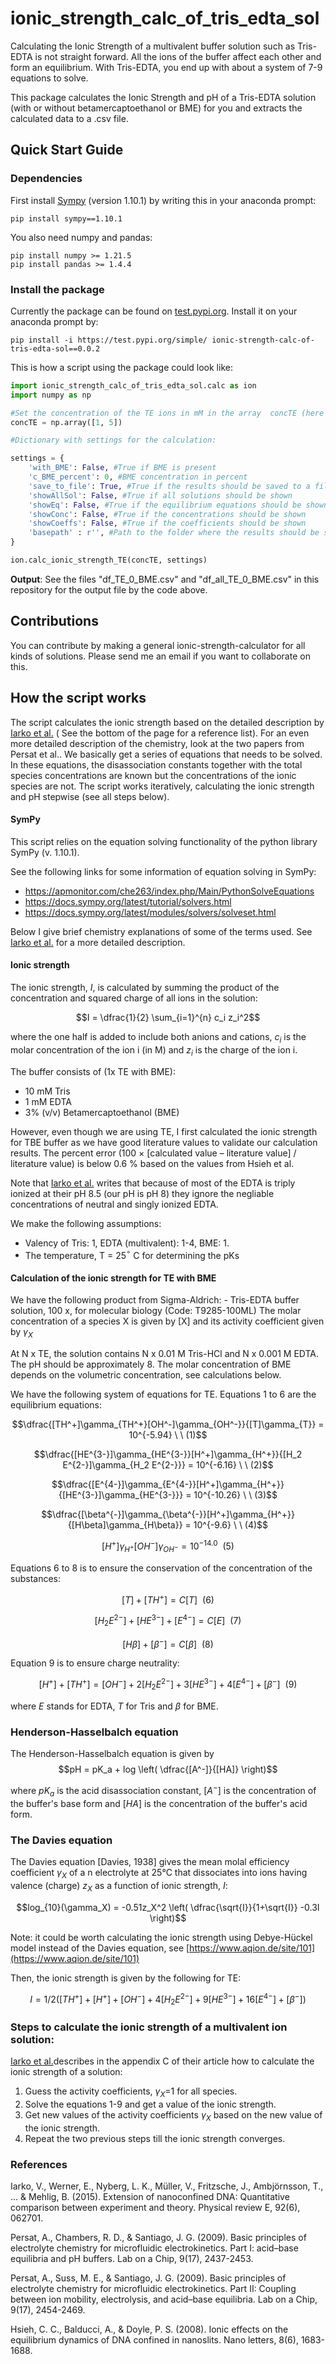 # ionic_strength_calc_of_tris_edta_sol
Calculating the Ionic Strength of a multivalent buffer solution such as Tris-EDTA is not straight forward. All the ions of the buffer affect each other and form an equilibrium. With Tris-EDTA, you end up with about a system of 7-9 equations to solve. 

This package calculates the Ionic Strength and pH of a Tris-EDTA solution (with or without betamercaptoethanol or BME) for you and extracts the calculated data to a .csv file.

## Quick Start Guide

### Dependencies

First install [Sympy](https://www.sympy.org/en/index.html) (version 1.10.1) by writing this in your anaconda prompt:
```shell
pip install sympy==1.10.1
```
You also need numpy and pandas:
```shell
pip install numpy >= 1.21.5
pip install pandas >= 1.4.4
```


### Install the package
Currently the package can be found on [test.pypi.org](https://test.pypi.org/project/ionic-strength-calc-of-tris-edta-sol/0.0.2/). Install it on your anaconda prompt by:
```shell 
pip install -i https://test.pypi.org/simple/ ionic-strength-calc-of-tris-edta-sol==0.0.2
```

This is how a script using the package could look like:
```python
import ionic_strength_calc_of_tris_edta_sol.calc as ion
import numpy as np

#Set the concentration of the TE ions in mM in the array  concTE (here 1 mM and 5 mM):
concTE = np.array([1, 5])

#Dictionary with settings for the calculation:

settings = {
    'with_BME': False, #True if BME is present
    'c_BME_percent': 0, #BME concentration in percent
    'save_to_file': True, #True if the results should be saved to a file
    'showAllSol': False, #True if all solutions should be shown
    'showEq': False, #True if the equilibrium equations should be shown
    'showConc': False, #True if the concentrations should be shown
    'showCoeffs': False, #True if the coefficients should be shown
    'basepath' : r'', #Path to the folder where the results should be saved
}

ion.calc_ionic_strength_TE(concTE, settings)
```
**Output**:
See the files "df_TE_0_BME.csv" and "df_all_TE_0_BME.csv" in this repository for the output file by the code above.

## Contributions
You can contribute by making a general ionic-strength-calculator for all kinds of solutions. Please send me an email if you want to collaborate on this.

## How the script works
The script calculates the ionic strength based on the detailed description by [Iarko et al.](https://journals.aps.org/pre/pdf/10.1103/PhysRevE.92.062701?casa_token=XRW2tXi736wAAAAA%3AKD0YkiBiHr__Hf6wHgsKtXdIQTb6tmdhWEhxoqcUC6J4nm0WNqYeHUvNyV1-pWcVZvrY2hMzQmA4) ( See the bottom of the page for a reference list). For an even more detailed description of the chemistry, look at the two papers from Persat et al.. We basically get a series of equations that needs to be solved. In these equations, the disassociation constants together with the total species concentrations are known but the concentrations of the ionic species are not. The script works iteratively, calculating the ionic strength and pH stepwise (see all steps below). 

#### SymPy
This script relies on the equation solving functionality of the python library SymPy (v. 1.10.1).

See the following links for some information of equation solving in SymPy:
- https://apmonitor.com/che263/index.php/Main/PythonSolveEquations
- https://docs.sympy.org/latest/tutorial/solvers.html
- https://docs.sympy.org/latest/modules/solvers/solveset.html


Below I give brief chemistry explanations of some of the terms used. See [Iarko et al.](https://journals.aps.org/pre/pdf/10.1103/PhysRevE.92.062701?casa_token=XRW2tXi736wAAAAA%3AKD0YkiBiHr__Hf6wHgsKtXdIQTb6tmdhWEhxoqcUC6J4nm0WNqYeHUvNyV1-pWcVZvrY2hMzQmA4) for a more detailed description.


#### Ionic strength
The ionic strength, $I$, is calculated by summing the product of the concentration and squared charge of all ions in the solution:

$$I = \dfrac{1}{2} \sum_{i=1}^{n} c_i z_i^2$$

where the one half is added to include both anions and cations, $c_i$ is the molar concentration of the ion i (in M) and $z_i$ is the charge of the ion i. 

The buffer consists of (1x TE with BME):
- 10 mM Tris
- 1 mM EDTA
- 3% (v/v) Betamercaptoethanol (BME)

However, even though we are using TE, I first calculated the ionic strength for TBE buffer as we have good literature values to validate our calculation results. The percent error (100 × [calculated value – literature value] / literature value)
is below 0.6 % based on the values from Hsieh et al.

Note that [Iarko et al.](https://journals.aps.org/pre/pdf/10.1103/PhysRevE.92.062701?casa_token=XRW2tXi736wAAAAA%3AKD0YkiBiHr__Hf6wHgsKtXdIQTb6tmdhWEhxoqcUC6J4nm0WNqYeHUvNyV1-pWcVZvrY2hMzQmA4) writes that because of most of the EDTA is triply ionized at their pH 8.5 (our pH is pH 8) they ignore the negliable concentrations of neutral and singly ionized EDTA.

We make the following assumptions:
- Valency of Tris: 1, EDTA (multivalent): 1-4, BME: 1.
- The temperature, T = 25$`^{\circ}`$ C for determining the pKs

#### Calculation of the ionic strength for TE with BME

We have the following product from Sigma-Aldrich:  - Tris-EDTA buffer solution, 100 x, for molecular biology
(Code: T9285-100ML)
The molar concentration of a species X is given by [X] and its activity coefficient given by $\gamma_X$

At N x TE, the solution contains N x 0.01 M Tris-HCl and N x 0.001 M EDTA. The pH should be approximately 8. The molar concentration of BME depends on the volumetric concentration, see calculations below.

We have the following system of equations for TE. Equations 1 to 6 are the equilibrium equations:

$$\dfrac{[TH^+]\gamma_{TH^+}[OH^-]\gamma_{OH^-}}{[T]\gamma_{T}} = 10^{-5.94} \ \  (1)$$ 

$$\dfrac{[HE^{3-}]\gamma_{HE^{3-}}[H^+]\gamma_{H^+}}{[H_2 E^{2-}]\gamma_{H_2 E^{2-}}} = 10^{-6.16} \  \ (2)$$ 

$$\dfrac{[E^{4-}]\gamma_{E^{4-}}[H^+]\gamma_{H^+}}{[HE^{3-}]\gamma_{HE^{3-}}} = 10^{-10.26} \  \ (3)$$ 

$$\dfrac{[\beta^{-}]\gamma_{\beta^{-}}[H^+]\gamma_{H^+}}{[H\beta]\gamma_{H\beta}} = 10^{-9.6} \  \ (4)$$ 

$$[H^+]\gamma_{H^+}[OH^-]\gamma_{OH^-} = 10^{-14.0} \  \ (5)$$ 

Equations 6 to 8 is to ensure the conservation of the concentration of the substances:

$$[T] + [TH^+] = C[T]  \  \ (6) $$

$$[H_2E^{2-}] + [HE^{3-}] + [E^{4-}] = C[E]  \  \ (7) $$

$$[H\beta]  + [\beta^{-}] = C[\beta]  \  \ (8) $$

Equation 9 is to ensure charge neutrality:

$$[H^+] + [TH^+] = [OH^-] + 2[H_2E^{2-}] + 3[HE^{3-}] + 4[E^{4-}] + [\beta^{-}] \  \ (9) $$

where $E$ stands for EDTA, $T$ for Tris and $\beta$ for BME.

### Henderson-Hasselbalch equation

The Henderson-Hasselbalch equation is given by
$$pH = pK_a + log \left( \dfrac{[A^-]}{[HA]} \right)$$

where $pK_a$ is the acid disassociation constant, $[A^-]$ is the concentration of the buffer's base form and $[HA]$ is the concentration of the buffer's acid form.

### The Davies equation
The Davies equation [Davies, 1938] gives the mean molal efficiency coefficient $\gamma_X$ of a n electrolyte at 25°C that dissociates into ions having valence (charge) $z_X$ as a function of ionic strength, $I$:

$$log_{10}(\gamma_X) = -0.51z_X^2 \left( \dfrac{\sqrt{I}}{1+\sqrt{I}} -0.3I \right)$$

Note: it could be worth calculating the ionic strength using Debye-Hückel model instead of the Davies equation, see [https://www.aqion.de/site/101](https://www.aqion.de/site/101)

Then, the ionic strength is given by the following for TE:

$$I = 1/2\left( [TH^+] + [H^+] + [OH^-] + 4[H_2E^{2-}] + 9[HE^{3-}] + 16[E^{4-}] + [\beta^{-}] \right)$$

### Steps to calculate the ionic strength of a multivalent ion solution:
[Iarko et al.](https://journals.aps.org/pre/pdf/10.1103/PhysRevE.92.062701?casa_token=XRW2tXi736wAAAAA%3AKD0YkiBiHr__Hf6wHgsKtXdIQTb6tmdhWEhxoqcUC6J4nm0WNqYeHUvNyV1-pWcVZvrY2hMzQmA4)describes in the appendix C of their article how to calculate the ionic strength of a solution:
1. Guess the activity coefficients, $\gamma_X$=1 for all species. 
1. Solve the equations 1-9 and get a value of the ionic strength.
1. Get new values of the activity coefficients $\gamma_X$ based on the new value of the ionic strength.
1. Repeat the two previous steps till the ionic strength converges.

### References
Iarko, V., Werner, E., Nyberg, L. K., Müller, V., Fritzsche, J., Ambjörnsson, T., ... & Mehlig, B. (2015). Extension of nanoconfined DNA: Quantitative comparison between experiment and theory. Physical review E, 92(6), 062701.

Persat, A., Chambers, R. D., & Santiago, J. G. (2009). Basic principles of electrolyte chemistry for microfluidic electrokinetics. Part I: acid–base equilibria and pH buffers. Lab on a Chip, 9(17), 2437-2453.

Persat, A., Suss, M. E., & Santiago, J. G. (2009). Basic principles of electrolyte chemistry for microfluidic electrokinetics. Part II: Coupling between ion mobility, electrolysis, and acid–base equilibria. Lab on a Chip, 9(17), 2454-2469.

Hsieh, C. C., Balducci, A., & Doyle, P. S. (2008). Ionic effects on the equilibrium dynamics of DNA confined in nanoslits. Nano letters, 8(6), 1683-1688.
